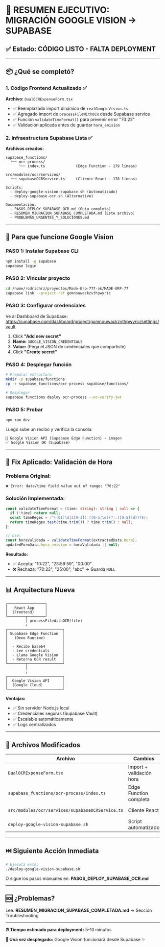# 🎯 RESUMEN EJECUTIVO: MIGRACIÓN GOOGLE VISION → SUPABASE

## ✅ Estado: CÓDIGO LISTO - FALTA DEPLOYMENT

---

## 📦 ¿Qué se completó?

### 1. Código Frontend Actualizado ✅

**Archivo:** `DualOCRExpenseForm.tsx`

- ✅ Reemplazado import dinámico de `realGoogleVision.ts`
- ✅ Agregado import de `processFileWithOCR` desde Supabase service
- ✅ Función `validateTimeFormat()` para prevenir error "70:22"
- ✅ Validación aplicada antes de guardar `hora_emision`

### 2. Infraestructura Supabase Lista ✅

**Archivos creados:**

```
supabase_functions/
  └── ocr-process/
      └── index.ts              (Edge Function - 179 líneas)

src/modules/ocr/services/
  └── supabaseOCRService.ts     (Cliente React - 170 líneas)

Scripts:
  - deploy-google-vision-supabase.sh (Automatizado)
  - deploy-supabase-ocr.sh (Alternativo)

Documentación:
  - PASOS_DEPLOY_SUPABASE_OCR.md (Guía completa)
  - RESUMEN_MIGRACION_SUPABASE_COMPLETADA.md (Este archivo)
  - PROBLEMAS_URGENTES_Y_SOLUCIONES.md
```

---

## 🚀 Para que funcione Google Vision

### PASO 1: Instalar Supabase CLI

```bash
npm install -g supabase
supabase login
```

### PASO 2: Vincular proyecto

```bash
cd /home/rodrichrz/proyectos/Made-Erp-777-ok/MADE-ERP-77
supabase link --project-ref gomnouwackzvthpwyric
```

### PASO 3: Configurar credenciales

Ve al Dashboard de Supabase:
https://supabase.com/dashboard/project/gomnouwackzvthpwyric/settings/vault

1. Click **"Add new secret"**
2. **Name:** `GOOGLE_VISION_CREDENTIALS`
3. **Value:** (Pega el JSON de credenciales que compartiste)
4. Click **"Create secret"**

### PASO 4: Desplegar función

```bash
# Preparar estructura
mkdir -p supabase/functions
cp -r supabase_functions/ocr-process supabase/functions/

# Desplegar
supabase functions deploy ocr-process --no-verify-jwt
```

### PASO 5: Probar

```bash
npm run dev
```

Luego sube un recibo y verifica la consola:
```
🤖 Google Vision API (Supabase Edge Function) - imagen
✅ Google Vision OK (Supabase)
```

---

## 🔧 Fix Aplicado: Validación de Hora

### Problema Original:
```
❌ Error: date/time field value out of range: "70:22"
```

### Solución Implementada:

```typescript
const validateTimeFormat = (time: string): string | null => {
  if (!time) return null;
  const timeRegex = /^([01]\d|2[0-3]):([0-5]\d)(?::([0-5]\d))?$/;
  return timeRegex.test(time.trim()) ? time.trim() : null;
};

// Uso:
const horaValidada = validateTimeFormat(extractedData.hora);
updatedFormData.hora_emision = horaValidada || null;
```

**Resultado:**
- ✅ Acepta: "10:22", "23:59:59", "00:00"
- ❌ Rechaza: "70:22", "25:00", "abc" → Guarda `NULL`

---

## 📊 Arquitectura Nueva

```
┌─────────────────┐
│   React App     │
│  (Frontend)     │
└────────┬────────┘
         │ processFileWithOCR(file)
         ↓
┌─────────────────────────┐
│ Supabase Edge Function  │
│   (Deno Runtime)        │
│                         │
│  - Recibe base64        │
│  - Lee credentials      │
│  - Llama Google Vision  │
│  - Retorna OCR result   │
└────────┬────────────────┘
         │
         ↓
┌─────────────────────────┐
│  Google Vision API      │
│  (Google Cloud)         │
└─────────────────────────┘
```

**Ventajas:**
- ✅ Sin servidor Node.js local
- ✅ Credenciales seguras (Supabase Vault)
- ✅ Escalable automáticamente
- ✅ Logs centralizados

---

## 📁 Archivos Modificados

| Archivo | Cambios | Estado |
|---------|---------|--------|
| `DualOCRExpenseForm.tsx` | Import + validación hora | ✅ Aplicado |
| `supabase_functions/ocr-process/index.ts` | Edge Function completa | ✅ Creado |
| `src/modules/ocr/services/supabaseOCRService.ts` | Cliente React | ✅ Creado |
| `deploy-google-vision-supabase.sh` | Script automatizado | ✅ Creado |

---

## ⏭️ Siguiente Acción Inmediata

```bash
# Ejecuta esto:
./deploy-google-vision-supabase.sh
```

O sigue los pasos manuales en: **PASOS_DEPLOY_SUPABASE_OCR.md**

---

## 🆘 ¿Problemas?

Lee: **RESUMEN_MIGRACION_SUPABASE_COMPLETADA.md** → Sección Troubleshooting

---

**⏰ Tiempo estimado para deployment:** 5-10 minutos

**🎯 Una vez desplegado:** Google Vision funcionará desde Supabase ✨
